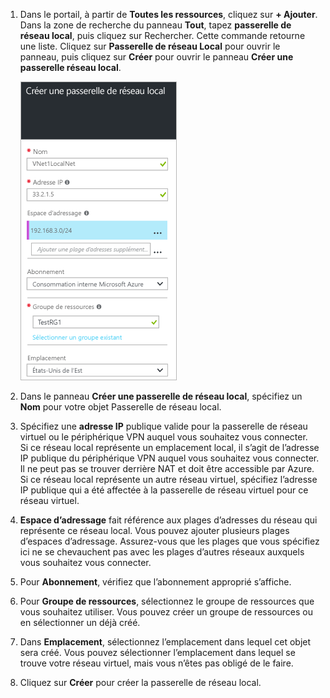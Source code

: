 1. Dans le portail, à partir de **Toutes les ressources**, cliquez sur **+ Ajouter**. Dans la zone de recherche du panneau **Tout**, tapez **passerelle de réseau local**, puis cliquez sur Rechercher. Cette commande retourne une liste. Cliquez sur **Passerelle de réseau Local** pour ouvrir le panneau, puis cliquez sur **Créer** pour ouvrir le panneau **Créer une passerelle réseau local**.
   
    ![créer une passerelle de réseau local](./media/vpn-gateway-add-lng-rm-portal-include/addlng250.png)
2. Dans le panneau **Créer une passerelle de réseau local**, spécifiez un **Nom** pour votre objet Passerelle de réseau local.
3. Spécifiez une **adresse IP** publique valide pour la passerelle de réseau virtuel ou le périphérique VPN auquel vous souhaitez vous connecter.<br>Si ce réseau local représente un emplacement local, il s’agit de l’adresse IP publique du périphérique VPN auquel vous souhaitez vous connecter. Il ne peut pas se trouver derrière NAT et doit être accessible par Azure.<br>Si ce réseau local représente un autre réseau virtuel, spécifiez l’adresse IP publique qui a été affectée à la passerelle de réseau virtuel pour ce réseau virtuel.<br>
4. **Espace d’adressage** fait référence aux plages d’adresses du réseau qui représente ce réseau local. Vous pouvez ajouter plusieurs plages d’espaces d’adressage. Assurez-vous que les plages que vous spécifiez ici ne se chevauchent pas avec les plages d’autres réseaux auxquels vous souhaitez vous connecter.
5. Pour **Abonnement**, vérifiez que l’abonnement approprié s’affiche.
6. Pour **Groupe de ressources**, sélectionnez le groupe de ressources que vous souhaitez utiliser. Vous pouvez créer un groupe de ressources ou en sélectionner un déjà créé.
7. Dans **Emplacement**, sélectionnez l’emplacement dans lequel cet objet sera créé. Vous pouvez sélectionner l’emplacement dans lequel se trouve votre réseau virtuel, mais vous n’êtes pas obligé de le faire.
8. Cliquez sur **Créer** pour créer la passerelle de réseau local.



<!--HONumber=Nov16_HO2-->


